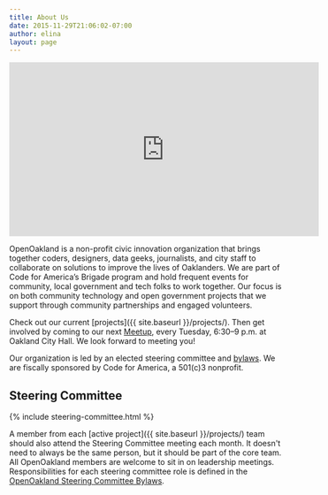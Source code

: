 ```yaml
---
title: About Us
date: 2015-11-29T21:06:02-07:00
author: elina
layout: page
---
```


<div class="iframe-container">
  <iframe width="560" height="315" src="https://www.youtube.com/embed/mYzMl_HnEZU" frameborder="0" allow="accelerometer; autoplay; encrypted-media; gyroscope; picture-in-picture" allowfullscreen></iframe>
</div>

OpenOakland is a non-profit civic innovation organization that brings together coders, designers, data geeks, journalists, and city staff to collaborate on solutions to improve the lives of Oaklanders. We are part of Code for America’s Brigade program and hold frequent events for community, local government and tech folks to work together. Our focus is on both community technology and open
government projects that we support through community partnerships and engaged volunteers.

Check out our current [projects]({{ site.baseurl }}/projects/). Then get involved by coming to our next [Meetup](https://www.meetup.com/OpenOakland/), every Tuesday, 6:30–9 p.m. at Oakland City Hall. We look forward to meeting you!

Our organization is led by an elected steering committee and [bylaws](https://docs.google.com/document/d/1QR-fr1WnmXkZoVNmWnZ9drzfmaZoPkodEOx-PkExt94/). We are fiscally sponsored by Code for America, a 501(c)3 nonprofit.

## Steering Committee
{% include steering-committee.html %}

A member from each [active project]({{ site.baseurl }}/projects/) team should also attend the Steering Committee meeting each month.
It doesn't need to always be the same person, but it should be part of the core team. All OpenOakland members are welcome to sit in on leadership meetings. Responsibilities for each steering committee role is defined in the 
[OpenOakland Steering Committee Bylaws](https://docs.google.com/document/d/1QR-fr1WnmXkZoVNmWnZ9drzfmaZoPkodEOx-PkExt94/).
